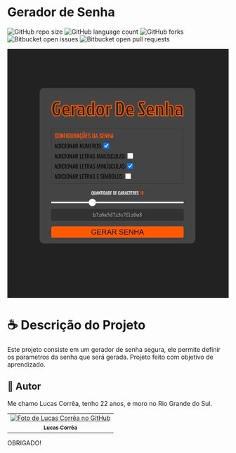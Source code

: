 # Gerador de Senha

![GitHub repo size](https://img.shields.io/github/repo-size/correa0105/GeradorDeSenha?style=for-the-badge)
![GitHub language count](https://img.shields.io/github/languages/count/correa0105/GeradorDeSenha?style=for-the-badge)
![GitHub forks](https://img.shields.io/github/forks/correa0105/GeradorDeSenha?style=for-the-badge)
![Bitbucket open issues](https://img.shields.io/bitbucket/issues/correa0105/GeradorDeSenha?style=for-the-badge)
![Bitbucket open pull requests](https://img.shields.io/bitbucket/pr-raw/correa0105/GeradorDeSenha?style=for-the-badge)

<img src="./public/assets/exemplo.JPG" alt="Exemplo do Projeto">

# ☕ Descrição do Projeto

Este projeto consiste em um gerador de senha segura, ele permite definir os parametros da senha que será gerada.
Projeto feito com objetivo de aprendizado.

## 🤝 Autor

Me chamo Lucas Corrêa, tenho 22 anos, e moro no Rio Grande do Sul.

<table>
  <tr>
    <td align="center">
      <a href="https://www.linkedin.com/in/correalucas0105/">
        <img src="https://media-exp1.licdn.com/dms/image/C4D03AQH5e4dHCNg-lA/profile-displayphoto-shrink_200_200/0/1656952608892?e=1664409600&v=beta&t=I5TvYIy4Bs9zaQYMGjhgjBxbcS2jwh3ubYGcJU3boLk" width="100px;" alt="Foto de Lucas Corrêa no GitHub"/><br>
        <sub>
            <b>Lucas Corrêa</b>
        </sub>
      </a>
    </td>
</table>

OBRIGADO!
